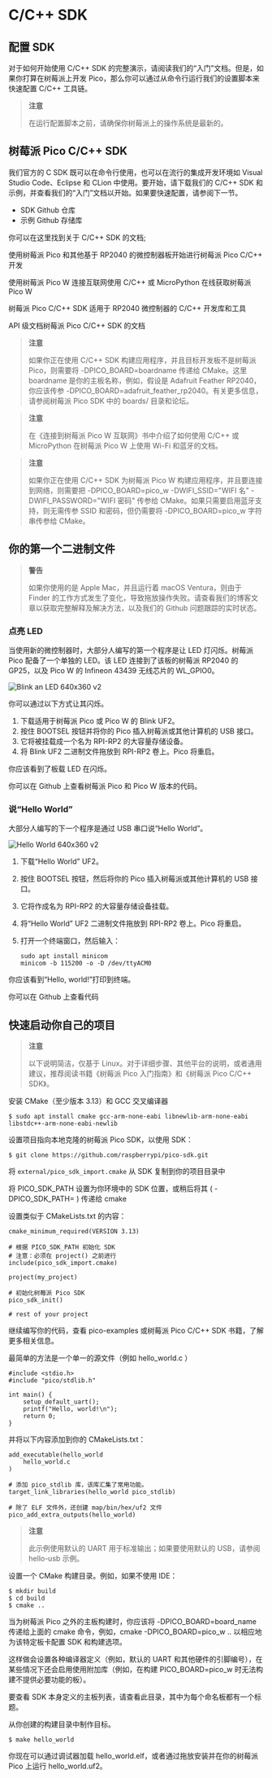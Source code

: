 # C/C++ SDK

## 配置 SDK 

对于如何开始使用 C/C++ SDK 的完整演示，请阅读我们的“入门”文档。但是，如果你打算在树莓派上开发 Pico，那么你可以通过从命令行运行我们的设置脚本来快速配置 C/C++ 工具链。

>**注意**
>
>在运行配置脚本之前，请确保你树莓派上的操作系统是最新的。

## 树莓派 Pico C/C++ SDK

我们官方的 C SDK 既可以在命令行使用，也可以在流行的集成开发环境如 Visual Studio Code、Eclipse 和 CLion 中使用。要开始，请下载我们的 C/C++ SDK 和示例，并查看我们的“入门”文档以开始。如果要快速配置，请参阅下一节。

* SDK Github 仓库
* 示例 Github 存储库

你可以在这里找到关于 C/C++ SDK 的文档;

使用树莓派 Pico 和其他基于 RP2040 的微控制器板开始进行树莓派 Pico C/C++ 开发

使用树莓派 Pico W 连接互联网使用 C/C++ 或 MicroPython 在线获取树莓派 Pico W

树莓派 Pico C/C++ SDK 适用于 RP2040 微控制器的 C/C++ 开发库和工具

API 级文档树莓派 Pico C/C++ SDK 的文档

>**注意**
>
>如果你正在使用 C/C++ SDK 构建应用程序，并且目标开发板不是树莓派 Pico，则需要将 -DPICO_BOARD=boardname 传递给 CMake。这里 boardname 是你的主板名称，例如，假设是 Adafruit Feather RP2040，你应该传参 -DPICO_BOARD=adafruit_feather_rp2040。有关更多信息，请参阅树莓派 Pico SDK 中的 boards/ 目录和论坛。

>**注意**
>
>在《连接到树莓派 Pico W 互联网》书中介绍了如何使用 C/C++ 或 MicroPython 在树莓派 Pico W 上使用 Wi-Fi 和蓝牙的文档。

>**注意**
>
>如果你正在使用 C/C++ SDK 为树莓派 Pico W 构建应用程序，并且要连接到网络，则需要把 -DPICO_BOARD=pico_w -DWIFI_SSID="WIFI 名" -DWIFI_PASSWORD="WIFI 密码" 传参给 CMake。如果只需要启用蓝牙支持，则无需传参 SSID 和密码，但仍需要将 -DPICO_BOARD=pico_w 字符串传参给 CMake。

## 你的第一个二进制文件

>**警告**
>
>如果你使用的是 Apple Mac，并且运行着 macOS Ventura，则由于 Finder 的工作方式发生了变化，导致拖放操作失败。请查看我们的博客文章以获取完整解释及解决方法，以及我们的 Github 问题跟踪的实时状态。

### 点亮 LED

当使用新的微控制器时，大部分人编写的第一个程序是让 LED 灯闪烁。树莓派 Pico 配备了一个单独的 LED。该 LED 连接到了该板的树莓派 RP2040 的 GP25，以及 Pico W 的 Infineon 43439 无线芯片的 WL_GPIO0。

![Blink an LED 640x360 v2](https://www.raspberrypi.com/documentation/microcontrollers/images/Blink-an-LED-640x360-v2.gif)

你可以通过以下方式让其闪烁。

1. 下载适用于树莓派 Pico 或 Pico W 的 Blink UF2。
2. 按住 BOOTSEL 按钮并将你的 Pico 插入树莓派或其他计算机的 USB 接口。
3. 它将被挂载成一个名为 RPI-RP2 的大容量存储设备。
4. 将 Blink UF2 二进制文件拖放到 RPI-RP2 卷上。Pico 将重启。

你应该看到了板载 LED 在闪烁。

你可以在 Github 上查看树莓派 Pico 和 Pico W 版本的代码。

### 说“Hello World”

大部分人编写的下一个程序是通过 USB 串口说“Hello World”。

![Hello World 640x360 v2](https://www.raspberrypi.com/documentation/microcontrollers/images/Hello-World-640x360-v2.gif)

1. 下载“Hello World” UF2。
2. 按住 BOOTSEL 按钮，然后将你的 Pico 插入树莓派或其他计算机的 USB 接口。
3. 它将作成名为 RPI-RP2 的大容量存储设备挂载。
4. 将“Hello World” UF2 二进制文件拖放到 RPI-RP2 卷上。Pico 将重启。
5. 打开一个终端窗口，然后输入：

    ```
    sudo apt install minicom
    minicom -b 115200 -o -D /dev/ttyACM0
    ```

你应该看到“Hello, world!”打印到终端。

你可以在 Github 上查看代码

## 快速启动你自己的项目

>**注意**
>
>以下说明简洁，仅基于 Linux。对于详细步骤、其他平台的说明，或者通用建议，推荐阅读书籍《树莓派 Pico 入门指南》和《树莓派 Pico C/C++ SDK》。

安装 CMake（至少版本 3.13）和 GCC 交叉编译器

```
$ sudo apt install cmake gcc-arm-none-eabi libnewlib-arm-none-eabi libstdc++-arm-none-eabi-newlib
```

设置项目指向本地克隆的树莓派 Pico SDK，以使用 SDK：

```
$ git clone https://github.com/raspberrypi/pico-sdk.git
```

将 `external/pico_sdk_import.cmake` 从 SDK 复制到你的项目目录中

将 PICO_SDK_PATH 设置为你环境中的 SDK 位置，或稍后将其 ( -DPICO_SDK_PATH= ) 传递给 cmake

 设置类似于 CMakeLists.txt 的内容：

```
cmake_minimum_required(VERSION 3.13)

# 根据 PICO_SDK_PATH 初始化 SDK
# 注意：必须在 project() 之前进行
include(pico_sdk_import.cmake)

project(my_project)

# 初始化树莓派 Pico SDK
pico_sdk_init()

# rest of your project
```

继续编写你的代码，查看 pico-examples 或树莓派 Pico C/C++ SDK 书籍，了解更多相关信息。

最简单的方法是一个单一的源文件（例如 hello_world.c ）

```
#include <stdio.h>
#include "pico/stdlib.h"

int main() {
    setup_default_uart();
    printf("Hello, world!\n");
    return 0;
}
```

并将以下内容添加到你的 CMakeLists.txt：

```
add_executable(hello_world
    hello_world.c
)

# 添加 pico_stdlib 库，该库汇集了常用功能。
target_link_libraries(hello_world pico_stdlib)

# 除了 ELF 文件外，还创建 map/bin/hex/uf2 文件
pico_add_extra_outputs(hello_world)
```

>**注意**
>
>此示例使用默认的 UART 用于标准输出；如果要使用默认的 USB，请参阅 hello-usb 示例。


设置一个 CMake 构建目录。例如，如果不使用 IDE：

```
$ mkdir build
$ cd build
$ cmake ..
```

当为树莓派 Pico 之外的主板构建时，你应该将 -DPICO_BOARD=board_name 传递给上面的 cmake 命令，例如，cmake -DPICO_BOARD=pico_w .. 以相应地为该特定板卡配置 SDK 和构建选项。

这样做会设置各种编译器定义（例如，默认的 UART 和其他硬件的引脚编号），在某些情况下还会启用使用附加库（例如，在构建 PICO_BOARD=pico_w 时无法构建不提供必要功能的板）。

要查看 SDK 本身定义的主板列表，请查看此目录，其中为每个命名板都有一个标题。

从你创建的构建目录中制作目标。

```
$ make hello_world
```

你现在可以通过调试器加载 hello_world.elf，或者通过拖放安装并在你的树莓派 Pico 上运行 hello_world.uf2。
